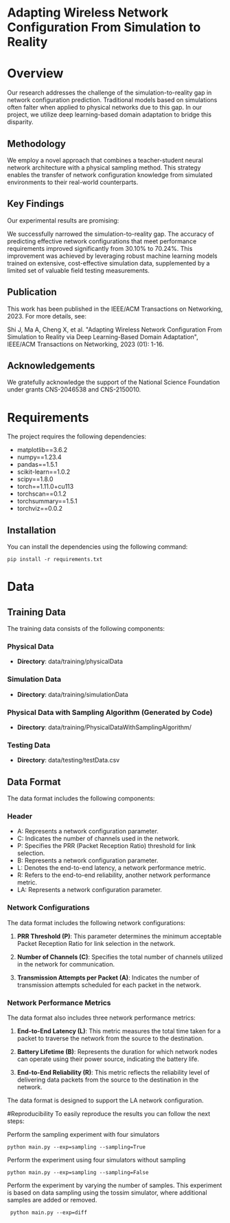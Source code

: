 
# Adapting Wireless Network Configuration From Simulation to Reality
# Overview
Our research addresses the challenge of the simulation-to-reality gap in network configuration prediction. Traditional models based on simulations often falter when applied to physical networks due to this gap. In our project, we utilize deep learning-based domain adaptation to bridge this disparity.

## Methodology
We employ a novel approach that combines a teacher-student neural network architecture with a physical sampling method. This strategy enables the transfer of network configuration knowledge from simulated environments to their real-world counterparts.

## Key Findings
Our experimental results are promising:

We successfully narrowed the simulation-to-reality gap.
The accuracy of predicting effective network configurations that meet performance requirements improved significantly from 30.10% to 70.24%.
This improvement was achieved by leveraging robust machine learning models trained on extensive, cost-effective simulation data, supplemented by a limited set of valuable field testing measurements.
## Publication
This work has been published in the IEEE/ACM Transactions on Networking, 2023. For more details, see:

Shi J, Ma A, Cheng X, et al. "Adapting Wireless Network Configuration From Simulation to Reality via Deep Learning-Based Domain Adaptation", IEEE/ACM Transactions on Networking, 2023 (01): 1-16.
## Acknowledgements
We gratefully acknowledge the support of the National Science Foundation under grants CNS-2046538 and CNS-2150010.

# Requirements

The project requires the following dependencies:

- matplotlib==3.6.2
- numpy==1.23.4
- pandas==1.5.1
- scikit-learn==1.0.2
- scipy==1.8.0
- torch==1.11.0+cu113
- torchscan==0.1.2
- torchsummary==1.5.1
- torchviz==0.0.2

## Installation

You can install the dependencies using the following command:

```shell
pip install -r requirements.txt
````

# Data


## Training Data

The training data consists of the following components:

### Physical Data
- **Directory**: data/training/physicalData

### Simulation Data
- **Directory**: data/training/simulationData

### Physical Data with Sampling Algorithm (Generated by Code)
- **Directory**: data/training/PhysicalDataWithSamplingAlgorithm/

### Testing Data
    
- **Directory**: data/testing/testData.csv


## Data Format

The data format includes the following components:

### Header
- A: Represents a network configuration parameter.
- C: Indicates the number of channels used in the network.
- P: Specifies the PRR (Packet Reception Ratio) threshold for link selection.
- B: Represents a network configuration parameter.
- L: Denotes the end-to-end latency, a network performance metric.
- R: Refers to the end-to-end reliability, another network performance metric.
- LA: Represents a network configuration parameter.

### Network Configurations
The data format includes the following network configurations:

1. **PRR Threshold (P)**: This parameter determines the minimum acceptable Packet Reception Ratio for link selection in the network.

2. **Number of Channels (C)**: Specifies the total number of channels utilized in the network for communication.

3. **Transmission Attempts per Packet (A)**: Indicates the number of transmission attempts scheduled for each packet in the network.

### Network Performance Metrics
The data format also includes three network performance metrics:

1. **End-to-End Latency (L)**: This metric measures the total time taken for a packet to traverse the network from the source to the destination.

2. **Battery Lifetime (B)**: Represents the duration for which network nodes can operate using their power source, indicating the battery life.

3. **End-to-End Reliability (R)**: This metric reflects the reliability level of delivering data packets from the source to the destination in the network.

The data format is designed to support the LA network configuration.


#Reproducibility
To easily reproduce the results you can follow the next steps:

Perform the sampling experiment with four simulators 
```shell
python main.py --exp=sampling --sampling=True
```

Perform the experiment using four simulators without sampling
```shell
python main.py --exp=sampling --sampling=False
```

Perform the experiment by varying the number of samples. This experiment is based on data sampling using the tossim simulator, where additional samples are added or removed.
```shell
 python main.py --exp=diff 
```


